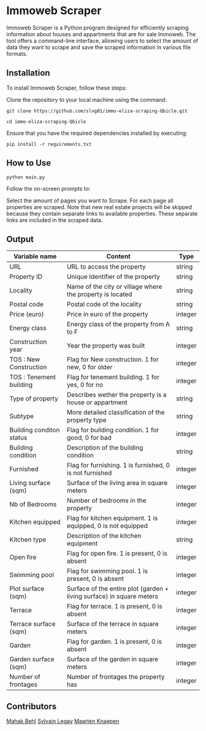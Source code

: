 # Immoweb Scraper
Immoweb Scraper is a Python program designed for efficiently scraping information about houses and appartments that are for sale Immoweb. The tool offers a command-line interface, allowing users to select the amount of data they want to scrape and save the scraped information in various file formats.

## Installation
To install Immoweb Scraper, follow these steps:

Clone the repository to your local machine using the command:
```
git clone https://github.com/slvg01/immo-eliza-scraping-Qbicle.git
```
```
cd immo-eliza-scraping-Qbicle
```
Ensure that you have the required dependencies installed by executing:
```
pip install -r requirements.txt
```

## How to Use
```
python main.py
```
Follow the on-screen prompts to:

Select the amount of pages you want to Scrape. For each page all properties are scraped. Note that new real estate projects will be skipped because they contain separate links to available properties. These separate links are included in the scraped data.

## Output
| Variable name            | Content                                                               | Type    |
| ------------------------ | --------------------------------------------------------------------- | ------- |
| URL                      | URL to access the property                                            | string  |
| Property ID              | Unique Identifier of the property                                     | string  |
| Locality                 | Name of the city or village where the property is located             | string  |
| Postal code              | Postal code of the locality                                           | string  |
| Price (euro)             | Price in euro of the property                                         | integer |
| Energy class             | Energy class of the property from A to F                              | string  |
| Construction year        | Year the property was built                                           | integer |
| TOS : New Construction   | Flag for New construction. 1 for new, 0 for older                     | integer |
| TOS : Tenement building  | Flag for tenement building. 1 for yes, 0 for no                       | integer |
| Type of property         | Describes wether the property is a house or appartment                | string  |
| Subtype                  | More detailed classification of the property type                     | string  |
| Building conditon status | Flag for building condition. 1 for good, 0 for bad                    | integer |
| Building condition       | Description of the building condition                                 | string  |
| Furnished                | Flag for furnishing. 1 is furnished, 0 is not furnished               | integer |
| Living surface (sqm)     | Surface of the living area in square meters                           | integer |
| Nb of Bedrooms           | Number of bedrooms in the property                                    | integer |
| Kitchen equipped         | Flag for kitchen equipment. 1 is equipped, 0 is not equipped          | integer |
| Kitchen type             | Description of the kitchen equipment                                  | string  |
| Open fire                | Flag for open fire. 1 is present, 0 is absent                         | integer |
| Swimming pool            | Flag for swimming pool. 1 is present, 0 is absent                     | integer |
| Plot surface (sqm)       | Surface of the entire plot (garden + living surface) in square meters | integer |
| Terrace                  | Flag for terrace. 1 is present, 0 is absent                           | integer |
| Terrace surface (sqm)    | Surface of the terrace in square meters                               | integer |
| Garden                   | Flag for garden. 1 is present, 0 is absent                            | integer |
| Garden surface (sqm)     | Surface of the garden in square meters                                | integer |
| Number of frontages      | Number of frontages the property has                                  | integer |

## Contributors
[Mahak Behl](https://github.com/MahakBehl)
[Sylvain Legay](https://github.com/slvg01)
[Maarten Knaepen](https://github.com/MaartenKnaepen)


